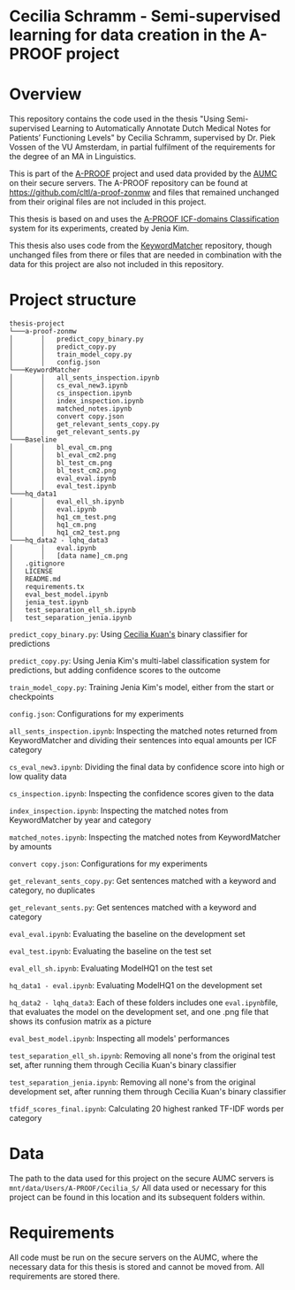 # Cecilia Schramm - Semi-supervised learning for data creation in the A-PROOF project

# Overview
This repository contains the code used in the thesis "Using Semi-supervised Learning to Automatically Annotate Dutch Medical Notes for Patients’ Functioning Levels" by Cecilia Schramm, supervised by Dr. Piek Vossen of the VU Amsterdam, in partial fulfilment of the requirements for the degree of an MA in Linguistics.

This is part of the [A-PROOF](https://cltl.github.io/a-proof-project/) project and used data provided by the [AUMC](https://www.amsterdamumc.org/en/about/organization/about-amsterdam-umc.htm) on their secure servers. The A-PROOF repository can be found at <https://github.com/cltl/a-proof-zonmw> and files that remained unchanged from their original files are not included in this project.

This thesis is based on and uses the [A-PROOF ICF-domains Classification](https://huggingface.co/CLTL/icf-domains) system for its experiments, created by Jenia Kim.

This thesis also uses code from the [KeywordMatcher](https://github.com/cltl/KeywordMatcher) repository, though unchanged files from there or files that are needed in combination with the data for this project are also not included in this repository.

# Project structure

```
thesis-project
└───a-proof-zonmw
│       │   predict_copy_binary.py
│       │   predict_copy.py
│       │   train_model_copy.py
│       │   config.json
└───KeywordMatcher
│       │   all_sents_inspection.ipynb
│       │   cs_eval_new3.ipynb
│       │   cs_inspection.ipynb
│       │   index_inspection.ipynb
│       │   matched_notes.ipynb
│       │   convert copy.json
│       │   get_relevant_sents_copy.py
│       │   get_relevant_sents.py
└───Baseline
│       │   bl_eval_cm.png
│       │   bl_eval_cm2.png
│       │   bl_test_cm.png
│       │   bl_test_cm2.png
│       │   eval_eval.ipynb
│       │   eval_test.ipynb
└───hq_data1
│       │   eval_ell_sh.ipynb
│       │   eval.ipynb
│       │   hq1_cm_test.png
│       │   hq1_cm.png
│       │   hq1_cm2_test.png
└───hq_data2 - lqhq_data3
│       │   eval.ipynb
│       │   [data name]_cm.png
│   .gitignore
│   LICENSE
│   README.md
│   requirements.tx
│   eval_best_model.ipynb
│   jenia_test.ipynb
│   test_separation_ell_sh.ipynb
│   test_separation_jenia.ipynb
```

```predict_copy_binary.py```: Using [Cecilia Kuan's](https://github.com/lececefifi/a-proof-zonmw) binary classifier for predictions

```predict_copy.py```: Using Jenia Kim's multi-label classification system for predictions, but adding confidence scores to the outcome

```train_model_copy.py```: Training Jenia Kim's model, either from the start or checkpoints

```config.json```: Configurations for my experiments


```all_sents_inspection.ipynb```: Inspecting the matched notes returned from KeywordMatcher and dividing their sentences into equal amounts per ICF category

```cs_eval_new3.ipynb```: Dividing the final data by confidence score into high or low quality data

```cs_inspection.ipynb```: Inspecting the confidence scores given to the data

```index_inspection.ipynb```: Inspecting the matched notes from KeywordMatcher by year and category

```matched_notes.ipynb```: Inspecting the matched notes from KeywordMatcher by amounts

```convert copy.json```: Configurations for my experiments

```get_relevant_sents_copy.py```: Get sentences matched with a keyword and category, no duplicates

```get_relevant_sents.py```: Get sentences matched with a keyword and category


```eval_eval.ipynb```: Evaluating the baseline on the development set

```eval_test.ipynb```: Evaluating the baseline on the test set


```eval_ell_sh.ipynb```: Evaluating ModelHQ1 on the test set

```hq_data1 - eval.ipynb```: Evaluating ModelHQ1 on the development set


```hq_data2 - lqhq_data3```: Each of these folders includes one ```eval.ipynb```file, that evaluates the model on the development set, and one .png file that shows its confusion matrix as a picture


```eval_best_model.ipynb```: Inspecting all models' performances

```test_separation_ell_sh.ipynb```: Removing all none's from the original test set, after running them through Cecilia Kuan's binary classifier

```test_separation_jenia.ipynb```: Removing all none's from the original development set, after running them through Cecilia Kuan's binary classifier

```tfidf_scores_final.ipynb```: Calculating 20 highest ranked TF-IDF words per category



# Data 
The path to the data used for this project on the secure AUMC servers is
```mnt/data/Users/A-PROOF/Cecilia_S/```
All data used or necessary for this project can be found in this location and its subsequent folders within.

# Requirements
All code must be run on the secure servers on the AUMC, where the necessary data for this thesis is stored and cannot be moved from. All requirements are stored there.

